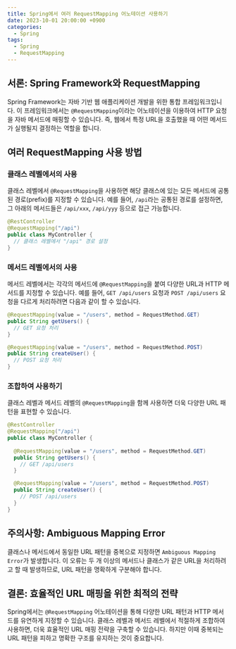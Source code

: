 ```yaml
---
title: Spring에서 여러 RequestMapping 어노테이션 사용하기
date: 2023-10-01 20:00:00 +0900
categories:
  - Spring
tags:
  - Spring
  - RequestMapping
---
```

## 서론: Spring Framework와 RequestMapping

Spring Framework는 자바 기반 웹 애플리케이션 개발을 위한 통합 프레임워크입니다. 이 프레임워크에서는 `@RequestMapping`이라는 어노테이션을 이용하여 HTTP 요청을 자바 메서드에 매핑할 수 있습니다. 즉, 웹에서 특정 URL을 호출했을 때 어떤 메서드가 실행될지 결정하는 역할을 합니다.

## 여러 RequestMapping 사용 방법

### 클래스 레벨에서의 사용
클래스 레벨에서 `@RequestMapping`을 사용하면 해당 클래스에 있는 모든 메서드에 공통된 경로(prefix)를 지정할 수 있습니다. 예를 들어, `/api`라는 공통된 경로를 설정하면, 그 아래의 메서드들은 `/api/xxx`, `/api/yyy` 등으로 접근 가능합니다.

```java
@RestController
@RequestMapping("/api")
public class MyController {
  // 클래스 레벨에서 "/api" 경로 설정
}
```

### 메서드 레벨에서의 사용
메서드 레벨에서는 각각의 메서드에 `@RequestMapping`을 붙여 다양한 URL과 HTTP 메서드를 지정할 수 있습니다. 예를 들어, `GET /api/users` 요청과 `POST /api/users` 요청을 다르게 처리하려면 다음과 같이 할 수 있습니다.

```java
@RequestMapping(value = "/users", method = RequestMethod.GET)
public String getUsers() {
  // GET 요청 처리
}

@RequestMapping(value = "/users", method = RequestMethod.POST)
public String createUser() {
  // POST 요청 처리
}
```

### 조합하여 사용하기
클래스 레벨과 메서드 레벨의 `@RequestMapping`을 함께 사용하면 더욱 다양한 URL 패턴을 표현할 수 있습니다.

```java
@RestController
@RequestMapping("/api")
public class MyController {
  
  @RequestMapping(value = "/users", method = RequestMethod.GET)
  public String getUsers() {
    // GET /api/users
  }

  @RequestMapping(value = "/users", method = RequestMethod.POST)
  public String createUser() {
    // POST /api/users
  }
}
```

## 주의사항: Ambiguous Mapping Error

클래스나 메서드에서 동일한 URL 패턴을 중복으로 지정하면 `Ambiguous Mapping Error`가 발생합니다. 이 오류는 두 개 이상의 메서드나 클래스가 같은 URL을 처리하려고 할 때 발생하므로, URL 패턴을 명확하게 구분해야 합니다.

## 결론: 효율적인 URL 매핑을 위한 최적의 전략

Spring에서는 `@RequestMapping` 어노테이션을 통해 다양한 URL 패턴과 HTTP 메서드를 유연하게 지정할 수 있습니다. 클래스 레벨과 메서드 레벨에서 적절하게 조합하여 사용하면, 더욱 효율적인 URL 매핑 전략을 구축할 수 있습니다. 하지만 이때 중복되는 URL 패턴을 피하고 명확한 구조를 유지하는 것이 중요합니다.